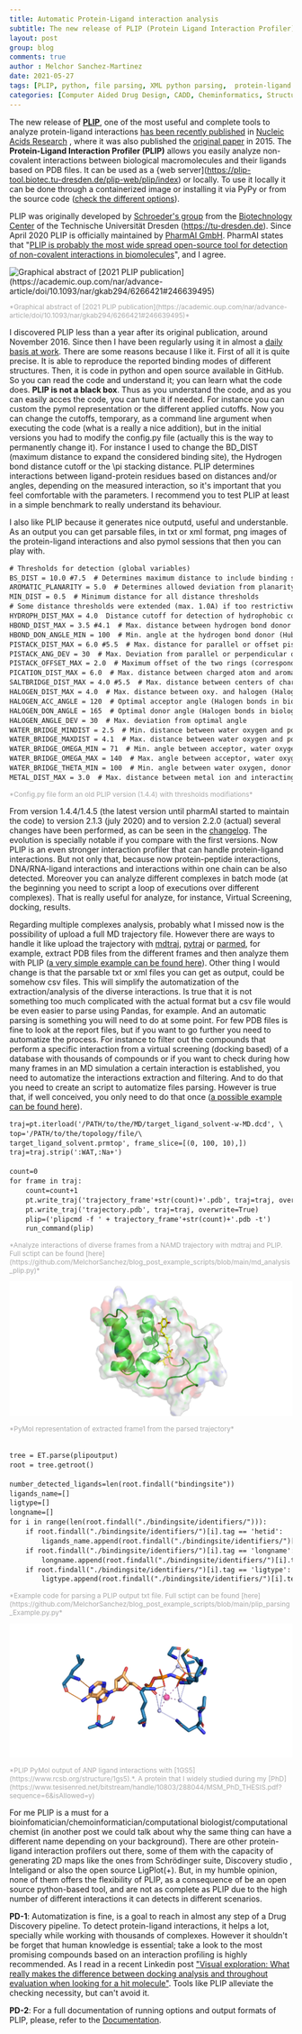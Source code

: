 ```yaml
---
title: Automatic Protein-Ligand interaction analysis
subtitle: The new release of PLIP (Protein Ligand Interaction Profiler)
layout: post
group: blog
comments: true
author : Melchor Sanchez-Martinez
date: 2021-05-27
tags: [PLIP, python, file parsing, XML python parsing,  protein-ligand interactions, interactions analysis]
categories: [Computer Aided Drug Design, CADD, Cheminformatics, Structure Based Drug Design, SBDD, Python libraries]
---
```

<!-- excerpt-start -->
The new release of [**PLIP**](https://github.com/pharmai/plip), one of the most useful and complete tools to analyze protein-ligand interactions [has been recently published](https://academic.oup.com/nar/advance-article/doi/10.1093/nar/gkab294/6266421#246639495) in [Nucleic Acids Research](https://academic.oup.com/nar/) <!-- excerpt-end -->  , where it was also published the [original paper](https://academic.oup.com/nar/article/43/W1/W443/2467865?searchresult=1) in 2015. The **Protein-Ligand Interaction Profiler (PLIP)** allows you easily analyze non-covalent interactions between biological macromolecules and their ligands based on PDB files. It can be used as a {web server](https://plip-tool.biotec.tu-dresden.de/plip-web/plip/index) or locally. To use it locally it can be done through a containerized image or installing it via PyPy or from the source code ([check the different options](https://github.com/pharmai/plip)).

PLIP was originally developed by [Schroeder's group](https://tu-dresden.de/cmcb/biotec/forschungsgruppen/schroeder) from the [Biotechnology Center](https://tu-dresden.de/cmcb/biotec) of the Technische Universität Dresden (https://tu-dresden.de). Since April 2020 PLIP is officially maintained by [PharmAI GmbH](https://www.pharm.ai). PharmAI states that "[PLIP is probably the most wide spread open-source tool for detection of non-covalent interactions in biomolecules](https://www.pharm.ai/2021/05/06/plip-2021-expanding-the-scope-of-the-protein-ligand-interaction-profiler-to-dna-and-rna/)", and I agree.


<img src="https://oup.silverchair-cdn.com/oup/backfile/Content_public/Journal/nar/PAP/10.1093_nar_gkab294/1/m_gkab294gra1.jpeg?Expires=1623703314&Signature=DvUQqbHT5OKfDznXWyCG-G8QH1UTsUITRP19g-aij8tZ-XIcQrSi2oT-KvdOlRBWYmiwpEvLf1QAWgM1GTFBjOZUC36NR-AWpt4QEgNl1GmRAQVm7xGKXr9kxSDPEVEpfeHTjFiUkM3A6kaaGGZsgew-msRHhZXL4Ti8iEspHgCbdAc1E878RhfLSlprXjgWnvLFHOiocrQ2OYGC8lTU2Wc2WLxydB67tWyhYyICxgDW4jS5gnQWUAjYbnbBmWFe6EO75k5rhAx7pjp7Ap6tjah6BdB0odqrW9PaKNRoUUQcXdu-mOIbW1ByiKR87bVbEx1M3l4pH8JvDmvtXTfZFg__&Key-Pair-Id=APKAIE5G5CRDK6RD3PGA" alt="Graphical abstract of [2021 PLIP publication](https://academic.oup.com/nar/advance-article/doi/10.1093/nar/gkab294/6266421#246639495)" title="Graphical abstract of [2021 PLIP publication](https://academic.oup.com/nar/advance-article/doi/10.1093/nar/gkab294/6266421#246639495)" class="img-responsive center-block">
<!--<figcaption>Graphical abstract of [2021 PLIP publication](https://academic.oup.com/nar/advance-article/doi/10.1093/nar/gkab294/6266421#246639495)-->

<p style="font-size:12px;color:darkgrey" class="text-center">*Graphical abstract of [2021 PLIP publication](https://academic.oup.com/nar/advance-article/doi/10.1093/nar/gkab294/6266421#246639495)*</p>

I discovered PLIP less than a year after its original publication, around November 2016. Since then I have been regularly using it in almost a [daily basis at work](/publications). There are some reasons because I like it. First of all it is quite precise. It is able to reproduce the reported binding modes of different structures. Then, it is code in python and open source available in GitHub. So you can read the code and understand it; you can learn what the code does. **PLIP is not a black box**. Thus as you understand the code, and as you can easily acces the code, you can tune it if needed. For instance you can custom the pymol representation or the different applied cutoffs. Now you can change the cutoffs, temporary, as a command line argument when executing the code (what is a really a nice addition), but in the initial versions you had to modify the config.py file (actually this is the way to permanently change it). For instance I used to change the BD_DIST (maximum distance to expand the considered binding site), the Hydrogen bond distance cutoff or the \pi stacking distance. PLIP determines interactions between ligand-protein residues based on distances and/or angles, depending on the measured interaction, so it's important that you feel comfortable with the parameters. I recommend you to test PLIP at least in a simple benchmark to really understand its behaviour.

I also like PLIP because it generates nice outputd, useful and understanble. As an output you can get parsable files, in txt or xml format, png images of the protein-ligand interactions and also pymol sessions that then you can play with.

~~~html
# Thresholds for detection (global variables)
BS_DIST = 10.0 #7.5  # Determines maximum distance to include binding site residues
AROMATIC_PLANARITY = 5.0  # Determines allowed deviation from planarity in aromatic rings
MIN_DIST = 0.5  # Minimum distance for all distance thresholds
# Some distance thresholds were extended (max. 1.0A) if too restrictive too account for low-quality structures
HYDROPH_DIST_MAX = 4.0  Distance cutoff for detection of hydrophobic contacts
HBOND_DIST_MAX = 3.5 #4.1  # Max. distance between hydrogen bond donor and acceptor (Hubbard & Haider, 2001) + 0.6 A
HBOND_DON_ANGLE_MIN = 100  # Min. angle at the hydrogen bond donor (Hubbard & Haider, 2001) + 10
PISTACK_DIST_MAX = 6.0 #5.5  # Max. distance for parallel or offset pistacking (McGaughey, 1998)
PISTACK_ANG_DEV = 30  # Max. Deviation from parallel or perpendicular orientation (in degrees)
PISTACK_OFFSET_MAX = 2.0  # Maximum offset of the two rings (corresponds to the radius of benzene + 0.5 A)
PICATION_DIST_MAX = 6.0  # Max. distance between charged atom and aromatic ring center (Gallivan and Dougherty, 1999)
SALTBRIDGE_DIST_MAX = 4.0 #5.5  # Max. distance between centers of charge for salt bridges (Barlow and Thornton, 1983) + 1.5
HALOGEN_DIST_MAX = 4.0  # Max. distance between oxy. and halogen (Halogen bonds in biological molecules., Auffinger)+0.5
HALOGEN_ACC_ANGLE = 120  # Optimal acceptor angle (Halogen bonds in biological molecules., Auffinger)
HALOGEN_DON_ANGLE = 165  # Optimal donor angle (Halogen bonds in biological molecules., Auffinger)
HALOGEN_ANGLE_DEV = 30  # Max. deviation from optimal angle
WATER_BRIDGE_MINDIST = 2.5  # Min. distance between water oxygen and polar atom (Jiang et al., 2005) -0.1
WATER_BRIDGE_MAXDIST = 4.1  # Max. distance between water oxygen and polar atom (Jiang et al., 2005) +0.5
WATER_BRIDGE_OMEGA_MIN = 71  # Min. angle between acceptor, water oxygen and donor hydrogen (Jiang et al., 2005) - 9
WATER_BRIDGE_OMEGA_MAX = 140  # Max. angle between acceptor, water oxygen and donor hydrogen (Jiang et al., 2005)
WATER_BRIDGE_THETA_MIN = 100  # Min. angle between water oxygen, donor hydrogen and donor atom (Jiang et al., 2005)
METAL_DIST_MAX = 3.0  # Max. distance between metal ion and interacting atom (Harding, 2001)
~~~
<p style="font-size:12px;color:darkgrey" class="text-center">*Config.py file form an old PLIP version (1.4.4) with thresholds modifiations*</p>

From version 1.4.4/1.4.5 (the latest version until pharmAI started to maintain the code) to version 2.1.3 (july 2020) and to version 2.2.0 (actual) several changes have been performed, as can be seen in the [changelog](https://github.com/pharmai/plip/blob/master/CHANGES.txt). The evolution is specially notable if you compare with the first versions. Now PLIP is an even stronger interaction profiler that can handle protein-ligand interactions. But not only that, because now protein-peptide interactions, DNA/RNA-ligand interactions and interactions within one chain can be also detected. Moreover you can analyze different complexes in batch mode (at the beginning you need to script a loop of executions over different complexes). That is really useful for analyze, for instance, Virtual Screening, docking, results.

Regarding multiple complexes analysis, probably what I missed now is the possibility of upload a full MD trajectory file. However there are ways to handle it like upload the trajectory with [mdtraj](https://www.mdtraj.org/1.9.5/index.html), [pytraj](https://amber-md.github.io/pytraj/latest/index.html) or [parmed](https://parmed.github.io/ParmEd/html/index.html), for example, extract PDB files from the different frames and then analyze them with PLIP ([a very simple example can be found here](https://github.com/MelchorSanchez/blog_post_example_scripts/blob/main/md_analysis_plip.py)). Other thing I would change is that the parsable txt or xml files you can get as output, could be somehow csv files. This will simplify the automatization of the  extraction/analysis of the diverse interactions. Is true that it is not something too much complicated with the actual format but a csv file would be even easier to parse using Pandas, for example. And an automatic parsing is something you will need to do at some point. For few PDB files is fine to look at the report files, but if you want to go further you need to automatize the process. For instance to filter out the compounds that perform a specific interaction from a virtual screening (docking based) of a database with thousands of compounds or if you want to check during how many frames in an MD simulation a certain interaction is established, you need to automatize the interactions extraction and filtering. And to do that you need to create an script to automatize files parsing. However is true that, if well conceived, you only need to do that once ([a possible example can be found here](https://github.com/MelchorSanchez/blog_post_example_scripts/blob/main/plip_parsing_example.py)).

~~~html
traj=pt.iterload('/PATH/to/the/MD/target_ligand_solvent-w-MD.dcd', \
top='/PATH/to/the/topology/file/\
target_ligand_solvent.prmtop', frame_slice=[(0, 100, 10),])
traj=traj.strip(':WAT,:Na+')

count=0
for frame in traj:
    count=count+1
    pt.write_traj('trajectory_frame'+str(count)+'.pdb', traj=traj, overwrite=True)
    pt.write_traj('trajectory.pdb', traj=traj, overwrite=True)
    plip=('plipcmd -f ' + trajectory_frame'+str(count)+'.pdb -t')
    run_command(plip)
~~~
<p style="font-size:12px;color:darkgrey" class="text-center">*Analyze interactions of diverse frames from a NAMD trajectory with mdtraj and PLIP. Full sctipt can be found [here](https://github.com/MelchorSanchez/blog_post_example_scripts/blob/main/md_analysis_plip.py)*</p>

<img src="https://github.com/MelchorSanchez/blog_post_example_scripts/blob/main/_associated_files/md_analysis_plip/trajectory_frame1.png" alt="PyMol representation of extracted frame1 from the trajectory" title="PyMol representation of extracted frame1 from the trajectory" class="img-responsive center-block">

<p style="font-size:12px;color:darkgrey" class="text-center">*PyMol representation of extracted frame1 from the parsed trajectory*</p>

~~~html

tree = ET.parse(plipoutput)
root = tree.getroot()

number_detected_ligands=len(root.findall("bindingsite"))
ligands_name=[]
ligtype=[]
longname=[]
for i in range(len(root.findall("./bindingsite/identifiers/"))):
    if root.findall("./bindingsite/identifiers/")[i].tag == 'hetid':
        ligands_name.append(root.findall("./bindingsite/identifiers/")[i].text)
    if root.findall("./bindingsite/identifiers/")[i].tag == 'longname':
        longname.append(root.findall("./bindingsite/identifiers/")[i].text)
    if root.findall("./bindingsite/identifiers/")[i].tag == 'ligtype':
        ligtype.append(root.findall("./bindingsite/identifiers/")[i].text)

~~~
<p style="font-size:12px;color:darkgrey" class="text-center">*Example code for parsing a PLIP output txt file. Full sctipt can be found [here](https://github.com/MelchorSanchez/blog_post_example_scripts/blob/main/plip_parsing_Example.py.py*</p>

<img src="https://github.com/MelchorSanchez/blog_post_example_scripts/blob/main/_associated_files/plip_parsing_example/1gs5_plip_output.png" alt="PLIP PyMol output of ANP ligand interactions with [1GS5](https://www.rcsb.org/structure/1gs5). A protein that I widely studied during my [PhD](https://www.tesisenred.net/bitstream/handle/10803/288044/MSM_PhD_THESIS.pdf?sequence=6&isAllowed=y)" title="PLIP PyMol output of ANP ligand interactions with [1GS5](https://www.rcsb.org/structure/1gs5). A protein that I widely studied during my [PhD](https://www.tesisenred.net/bitstream/handle/10803/288044/MSM_PhD_THESIS.pdf?sequence=6&isAllowed=y)" class="img-responsive center-block">

<p style="font-size:12px;color:darkgrey" class="text-center">*PLIP PyMol output of ANP ligand interactions with [1GS5](https://www.rcsb.org/structure/1gs5).*. A protein that I widely studied during my [PhD](https://www.tesisenred.net/bitstream/handle/10803/288044/MSM_PhD_THESIS.pdf?sequence=6&isAllowed=y)</p>

For me PLIP is a must for a bioinfomatician/chemoinformatician/computational biologist/computational chemist (in another post we could talk about why the same thing can have a different name depending on your background). There are other protein-ligand interaction profilers out there, some of them with the capacity of generating 2D maps like the ones from Schrödinger suite, Discovery studio , Inteligand or also the open source LigPlot(+). But, in my humble opinion, none of them offers the flexibility of PLIP, as a consequence of be an open source python-based tool, and are not as complete as PLIP due to the high number of different interactions it can detects in different scenarios.

**PD-1**: Automatization is fine, is a goal to reach in almost any step of a Drug Discovery pipeline. To detect protein-ligand interactions, it helps a lot, specially while working with thousands of complexes. However it shouldn't be forget that human knowledge is essential; take a look to the most promising compounds based on an interaction profiling is highly recommended. As I read in a recent Linkedin post ["Visual exploration: What really makes the difference between docking analysis and throughout evaluation when looking for a hit molecule"](https://www.linkedin.com/posts/activity-6796429268579565569-MXNY). Tools like PLIP alleviate the checking necessity, but can't avoid it.

 **PD-2**: For a full documentation of running options and output formats of PLIP, please, refer to the [Documentation](https://github.com/pharmai/plip/blob/master/DOCUMENTATION.md).
